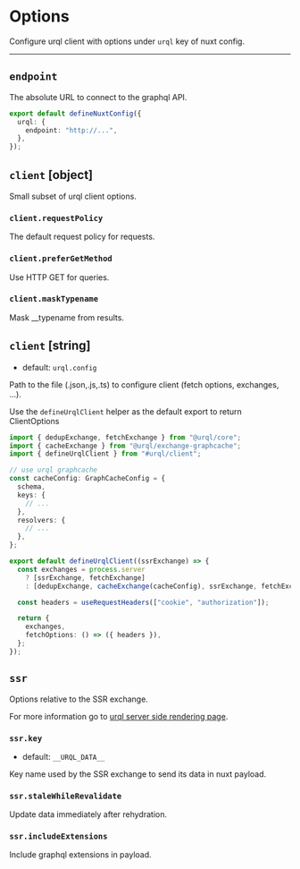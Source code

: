 # Options

Configure urql client with options under `urql` key of nuxt config.

---

## `endpoint`

The absolute URL to connect to the graphql API.

```ts [nuxt.config]
export default defineNuxtConfig({
  urql: {
    endpoint: "http://...",
  },
});
```

## `client` \[object\]

Small subset of urql client options.

### `client.requestPolicy`

The default request policy for requests.

### `client.preferGetMethod`

Use HTTP GET for queries.

### `client.maskTypename`

Mask __typename from results.

## `client` \[string\]

- default: `urql.config`

Path to the file (.json,.js,.ts) to configure client (fetch options, exchanges, ...).

Use the `defineUrqlClient` helper as the default export to return ClientOptions

```ts [urql.config.ts]
import { dedupExchange, fetchExchange } from "@urql/core";
import { cacheExchange } from "@urql/exchange-graphcache";
import { defineUrqlClient } from "#urql/client";

// use urql graphcache
const cacheConfig: GraphCacheConfig = {
  schema,
  keys: {
    // ...
  },
  resolvers: {
    // ...
  },
};

export default defineUrqlClient((ssrExchange) => {
  const exchanges = process.server
    ? [ssrExchange, fetchExchange]
    : [dedupExchange, cacheExchange(cacheConfig), ssrExchange, fetchExchange];

  const headers = useRequestHeaders(["cookie", "authorization"]);

  return {
    exchanges,
    fetchOptions: () => ({ headers }),
  };
});
```

## `ssr`

Options relative to the SSR exchange.

For more information go to [urql server side rendering page](https://formidable.com/open-source/urql/docs/advanced/server-side-rendering/).

### `ssr.key`

- default: `__URQL_DATA__`

Key name used by the SSR exchange to send its data in nuxt payload.

### `ssr.staleWhileRevalidate`

Update data immediately after rehydration.

### `ssr.includeExtensions`

Include graphql extensions in payload.
